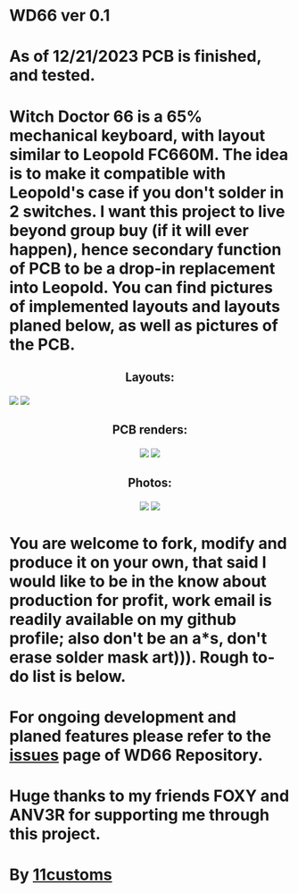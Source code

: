 # WD66 ver 0.1


# As of 12/21/2023 PCB is finished, and tested.

# Witch Doctor 66 is a 65% mechanical keyboard, with layout similar to Leopold FC660M. The idea is to make it compatible with Leopold's case if you don't solder in 2 switches. I want this project to live beyond group buy (if it will ever happen), hence secondary function of PCB to be a drop-in replacement into Leopold. You can find pictures of implemented layouts and layouts planed below, as well as pictures of the PCB.
<h2>
<p align="center">
Layouts:
</p>
</h2>
<img src="https://i.imgur.com/I7TdzwW.png">
<img src="https://i.imgur.com/GY7Oimh.png">
<h2>
<p align="center">
PCB renders:
</p>
</h2>
<p align="center">
<img src="https://i.imgur.com/zI6nKso.png">
<img src="https://i.imgur.com/7HqgUfl.png">
</p>
<h2>
<p align="center">
Photos:
</p>
</h2>
<p align="center">
<img src="https://i.imgur.com/nJFyATA.jpg">
<img src="https://i.imgur.com/FjCnWen.jpg">
</p>

# You are welcome to fork, modify and produce it on your own, that said I would like to be in the know about production for profit, work email is readily available on my github profile; also don't be an a*s, don't erase solder mask art))). Rough to-do list is below.

# For ongoing development and planed features please refer to the [issues](https://github.com/gan11a/WD66/issues) page of WD66 Repository.

# Huge thanks to my friends FOXY and ANV3R for supporting me through this project.

# By <a href="https://11customs.com">11customs</a>
